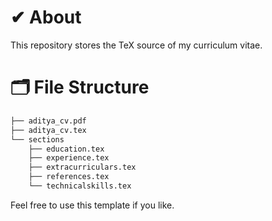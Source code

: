 # ✔ About 
This repository stores the TeX source of my curriculum vitae.

# 🗂 File Structure 

```bash
├── aditya_cv.pdf
├── aditya_cv.tex
└── sections
    ├── education.tex
    ├── experience.tex
    ├── extracurriculars.tex
    ├── references.tex
    └── technicalskills.tex
```


Feel free to use this template if you like.
